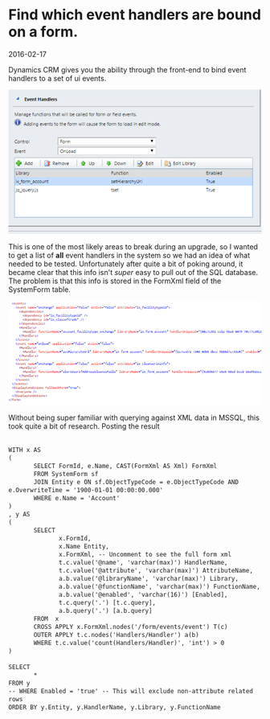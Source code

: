 # Find which event handlers are bound on a form. 

<div class='dt'>2016-02-17</div>

Dynamics CRM gives you the ability through the front-end to bind event handlers to a set of ui events.  

<img src='handler-list.png' alt='Event Handler List' />

This is one of the most likely areas to break during an upgrade, so I wanted to get a list of **all** event handlers in the system so we had an idea of what needed to be tested. Unfortunately after quite a bit of poking around, it became clear that this info isn't *super* easy to pull out of the SQL database. The problem is that this info is stored in the FormXml field of the SystemForm table. 

<img src='handler-xml.png' alt='Event Handler Xml' />

Without being super familiar with querying against XML data in MSSQL, this took quite a bit of research. Posting the result 

<pre><code class="sql">
WITH x AS 
(
       SELECT FormId, e.Name, CAST(FormXml AS Xml) FormXml 
       FROM SystemForm sf
       JOIN Entity e ON sf.ObjectTypeCode = e.ObjectTypeCode AND e.OverwriteTime = '1900-01-01 00:00:00.000'
       WHERE e.Name = 'Account'
)
, y AS 
(
       SELECT 
              x.FormId,
              x.Name Entity, 
              x.FormXml, -- Uncomment to see the full form xml
              t.c.value('@name', 'varchar(max)') HandlerName,
              t.c.value('@attribute', 'varchar(max)') AttributeName,
              a.b.value('@libraryName', 'varchar(max)') Library,
              a.b.value('@functionName', 'varchar(max)') FunctionName,
              a.b.value('@enabled', 'varchar(16)') [Enabled],
              t.c.query('.') [t.c.query], 
              a.b.query('.') [a.b.query]
       FROM  x
       CROSS APPLY x.FormXml.nodes('/form/events/event') T(c)
       OUTER APPLY t.c.nodes('Handlers/Handler') a(b)
       WHERE t.c.value('count(Handlers/Handler)', 'int') > 0
)

SELECT 
       *
FROM y 
-- WHERE Enabled = 'true' -- This will exclude non-attribute related rows
ORDER BY y.Entity, y.HandlerName, y.Library, y.FunctionName
</code>
</pre>  